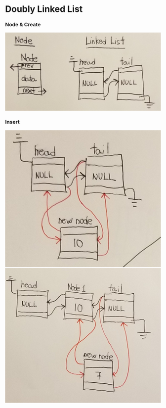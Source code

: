 # Doubly Linked List

### Node & Create
<img src="/Create.png">

### Insert
<img src="/CreateNode.png">
<img src="/InsertNode.png">

